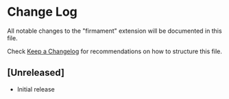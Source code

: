 # Change Log

All notable changes to the "firmament" extension will be documented in this file.

Check [Keep a Changelog](http://keepachangelog.com/) for recommendations on how to structure this file.

## [Unreleased]

- Initial release
